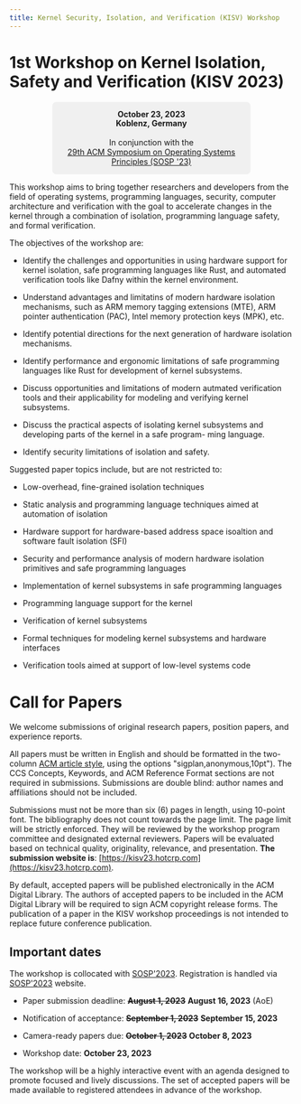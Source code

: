 ```yaml
---
title: Kernel Security, Isolation, and Verification (KISV) Workshop
---
```


# 1st Workshop on Kernel Isolation, Safety and Verification (KISV 2023)

<style>
.box {
    border-radius: 0.5em;
    background-color: #f0f0f0;
}

.dark .box {
    border-radius: 0.5em;
    background-color: #202325;
}

.important {
    text-align: center;
    padding-top: 1em;
    padding-bottom: 1em;
    line-height: 120%;
    font-size: 100%;
    margin: 0 auto;
}

.width50 {
    width: 70%;
}
</style>

<div class="important box width50">
    <b>October 23, 2023<br>
    Koblenz, Germany<br><br></b>
    In conjunction with the<br>
    <a href="https://sosp2023.mpi-sws.org/">29th ACM Symposium on Operating Systems Principles (SOSP '23)</a>
</div>

This workshop aims to bring together researchers and developers from the field of
operating systems, programming languages, security, computer architecture and
verification with the goal to accelerate changes in the kernel through a
combination of isolation, programming language safety, and formal verification.

The objectives of the workshop are:

* Identify the challenges and opportunities in using hardware support for
kernel isolation, safe programming languages like Rust, and automated
verification tools like Dafny within the kernel environment.

* Understand advantages and limitatins of modern hardware isolation mechanisms,
such as ARM memory tagging extensions (MTE), ARM pointer authentication (PAC),
Intel memory protection keys (MPK), etc.

* Identify potential directions for the next generation of hardware isolation
  mechanisms.

* Identify performance and ergonomic limitations of safe programming languages
  like Rust for development of kernel subsystems.

* Discuss opportunities and limitations of modern autmated verification tools
  and their applicability for modeling and verifying kernel subsystems.

* Discuss the practical aspects of isolating kernel subsystems and developing
  parts of the kernel in a safe program- ming language.

* Identify security limitations of isolation and safety.

Suggested paper topics include, but are not restricted to:

* Low-overhead, fine-grained isolation techniques

* Static analysis and programming language techniques aimed at automation of
  isolation

* Hardware support for hardware-based address space isoaltion and software
  fault isolation (SFI)

* Security and performance analysis of modern hardware isolation primitives and
  safe programming languages

* Implementation of kernel subsystems in safe programming languages

* Programming language support for the kernel

* Verification of kernel subsystems

* Formal techniques for modeling kernel subsystems and hardware interfaces

* Verification tools aimed at support of low-level systems code


# Call for Papers

We welcome submissions of original research papers, position papers, and
experience reports.

All papers must be written in English and should be formatted in the two-column
[ACM article style](https://www.acm.org/publications/proceedings-template/),
using the options "sigplan,anonymous,10pt"). The CCS Concepts, Keywords, and
ACM Reference Format sections are not required in submissions. Submissions are
double blind: author names and affiliations should not be included.

Submissions must not be more than six (6) pages in length, using 10-point font.
The bibliography does not count towards the page limit. The page limit will be
strictly enforced. They will be reviewed by the workshop program committee and
designated external reviewers. Papers will be evaluated based on technical
quality, originality, relevance, and presentation. **The submission website is**:
[https://kisv23.hotcrp.com](https://kisv23.hotcrp.com).

By default, accepted papers will be published electronically in the ACM Digital
Library. The authors of accepted papers to be included in the ACM Digital
Library will be required to sign ACM copyright release forms. The publication
of a paper in the KISV workshop proceedings is not intended to replace future
conference publication. 

## Important dates

The workshop is collocated with [SOSP'2023](https://sosp2023.mpi-sws.org/).
Registration is handled via [SOSP'2023](https://sosp2023.mpi-sws.org/) website.

* Paper submission deadline: ~~**August 1, 2023**~~ **August 16, 2023** (AoE)

* Notification of acceptance: ~~**September 1, 2023**~~ **September 15, 2023**

* Camera-ready papers due: ~~**October 1, 2023**~~ **October 8, 2023**

* Workshop date: **October 23, 2023**

The workshop will be a highly interactive event with an agenda designed to
promote focused and lively discussions. The set of accepted papers will be made
available to registered attendees in advance of the workshop. 


